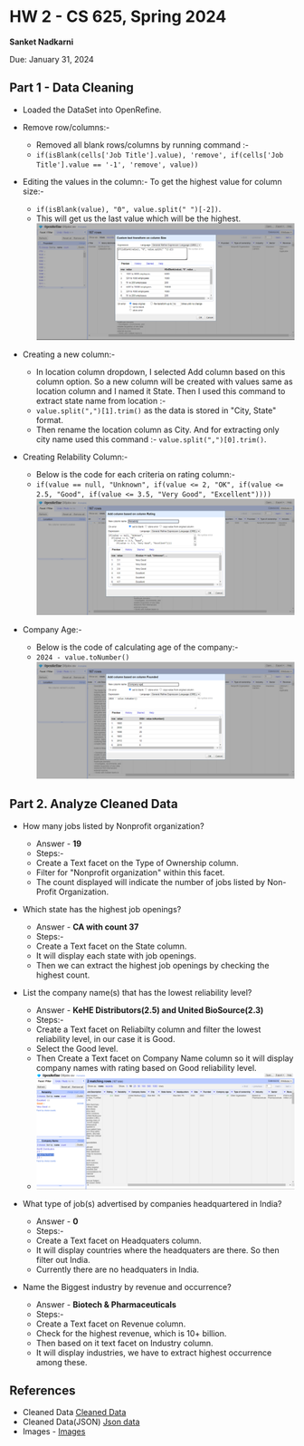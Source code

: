 # HW 2 - CS 625, Spring 2024

**Sanket Nadkarni**

Due: January 31, 2024

## Part 1 - Data Cleaning

- Loaded the DataSet into OpenRefine.
- Remove row/columns:-

  - Removed all blank rows/columns by running command :-
  - `if(isBlank(cells['Job Title'].value), 'remove', if(cells['Job Title'].value == '-1', 'remove', value))`

- Editing the values in the column:-
  To get the highest value for column size:-

  - `if(isBlank(value), "0", value.split(" ")[-2])`.
  - This will get us the last value which will be the highest.
    ![Highest value](/assests/images/HighestValue.png)

- Creating a new column:-

  - In location column dropdown, I selected Add column based on this column option. So a new column will be created with values same as location column and I named it State. Then I used this command to extract state name from location :-
  - `value.split(",")[1].trim()` as the data is stored in "City, State" format.
  - Then rename the location column as City. And for extracting only city name used this command :- `value.split(",")[0].trim()`.

- Creating Relability Column:-
  - Below is the code for each criteria on rating column:-
  - `if(value == null, "Unknown", if(value <= 2, "OK", if(value <= 2.5, "Good", if(value <= 3.5, "Very Good", "Excellent"))))`
    ![Reliability](/assests/images/Reliability.png)
- Company Age:-
  - Below is the code of calculating age of the company:-
  - `2024 - value.toNumber()`
    ![CompanyAge](/assests/images/CompanyAge.png)

## Part 2. Analyze Cleaned Data

- How many jobs listed by Nonprofit organization?

  - Answer - **19**
  - Steps:-
  - Create a Text facet on the Type of Ownership column.
  - Filter for "Nonprofit organization" within this facet.
  - The count displayed will indicate the number of jobs listed by Non-Profit Organization.

- Which state has the highest job openings?

  - Answer - **CA with count 37**
  - Steps:-
  - Create a Text facet on the State column.
  - It will display each state with job openings.
  - Then we can extract the highest job openings by checking the highest count.

- List the company name(s) that has the lowest reliability level?

  - Answer - **KeHE Distributors(2.5) and United BioSource(2.3)**
  - Steps:-
  - Create a Text facet on Reliabilty column and filter the lowest reliability level, in our case it is Good.
  - Select the Good level.
  - Then Create a Text facet on Company Name column so it will display company names with rating based on Good reliability level.
  - ![Low Reliability](/assests/images/Low%20Reliability.png)

- What type of job(s) advertised by companies headquartered in India?

  - Answer - **0**
  - Steps:-
  - Create a Text facet on Headquaters column.
  - It will display countries where the headquaters are there. So then filter out India.
  - Currently there are no headquaters in India.

- Name the Biggest industry by revenue and occurrence?
  - Answer - **Biotech & Pharmaceuticals**
  - Steps:-
  - Create a Text facet on Revenue column.
  - Check for the highest revenue, which is 10+ billion.
  - Then based on it text facet on Industry column.
  - It will display industries, we have to extract highest occurrence among these.

## References

- Cleaned Data [Cleaned Data](HW2-DSjobs.csv)
- Cleaned Data(JSON) [Json data](HW2-DSjobs.json)
- Images - [Images](./assests/images/)
